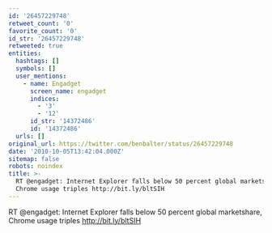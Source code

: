 ```yaml
---
id: '26457229748'
retweet_count: '0'
favorite_count: '0'
id_str: '26457229748'
retweeted: true
entities:
  hashtags: []
  symbols: []
  user_mentions:
    - name: Engadget
      screen_name: engadget
      indices:
        - '3'
        - '12'
      id_str: '14372486'
      id: '14372486'
  urls: []
original_url: https://twitter.com/benbalter/status/26457229748
date: '2010-10-05T13:42:04.000Z'
sitemap: false
robots: noindex
title: >-
  RT @engadget: Internet Explorer falls below 50 percent global marketshare,
  Chrome usage triples http://bit.ly/bltSIH
---
```


RT @engadget: Internet Explorer falls below 50 percent global marketshare, Chrome usage triples http://bit.ly/bltSIH
